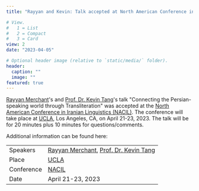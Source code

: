 ```yaml
---
title: "Rayyan and Kevin: Talk accepted at North American Conference in Iranian Linguistics (NACIL)"

# View.
#   1 = List
#   2 = Compact
#   3 = Card
view: 2
date: "2023-04-05"

# Optional header image (relative to `static/media/` folder).
header:
  caption: ""
  image: ""
featured: true
---
```


[Rayyan Merchant](https://slam.phil.hhu.de/authors/rayyan/)'s and [Prof. Dr. Kevin Tang](https://slam.phil.hhu.de/authors/kevin/)'s talk "Connecting the Persian-speaking world through Transliteration" was accepted at the [North American Conference in Iranian Linguistics (NACIL)](https://linguistics.ucla.edu/conference/nacil3/).
The conference will take place at [UCLA](https://www.college.ucla.edu/), Los Angeles, CA, on April 21-23, 2023. The talk will be for 20 minutes plus 10 minutes for questions/comments.

Additional information can be found here:

|  |  |
| ----------- | ----------- |
| Speakers | [Rayyan Merchant](https://slam.phil.hhu.de/authors/rayyan/), [Prof. Dr. Kevin Tang](https://slam.phil.hhu.de/authors/kevin/)  |
| Place | [UCLA](https://www.college.ucla.edu/) |
| Conference | [NACIL](https://linguistics.ucla.edu/conference/nacil3/) |
| Date | April 21-23, 2023 |
